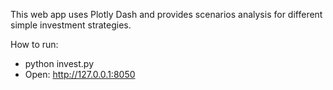 This web app uses Plotly Dash and provides scenarios analysis for different simple investment strategies.

How to run:

* python invest.py
* Open: http://127.0.0.1:8050
